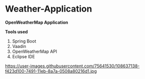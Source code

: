 # Weather-Application
**OpenWeatherMap Application**

**Tools used**

1. Spring Boot 
2. Vaadin 
3. OpenWeatherMap API
4. Eclipse IDE

https://user-images.githubusercontent.com/75641530/108637138-f423d100-7491-11eb-8a7a-0508a80216d1.jpg
